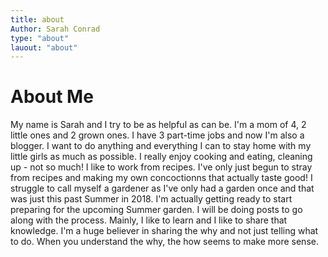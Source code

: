 ```yaml
---
title: about
Author: Sarah Conrad
type: "about"
lauout: "about"
---
```

# About Me

My name is Sarah and I try to be as helpful as can be. I'm a mom of 4, 2 little ones and 2 grown ones. I have 3 part-time jobs and now I'm also a blogger. I want to do anything and everything I can to stay home with my little girls as much as possible.
I really enjoy cooking and eating, cleaning up - not so much! I like to work from recipes. I've only just begun to stray from recipes and making my own concoctionns that actually taste good!
I struggle to call myself a gardener as I've only had a garden once and that was just this past Summer in 2018. I'm actually getting ready to start preparing for the upcoming Summer garden. I will be doing posts to go along with the process.
Mainly, I like to learn and I like to share that knowledge. I'm a huge believer in sharing the why and not just telling what to do. When you understand the why, the how seems to make more sense. 